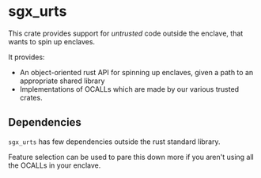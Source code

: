sgx_urts
========

This crate provides support for *untrusted* code outside the enclave, that wants
to spin up enclaves.

It provides:

* An object-oriented rust API for spinning up enclaves, given a path to an
  appropriate shared library
* Implementations of OCALLs which are made by our various trusted crates.

Dependencies
------------

`sgx_urts` has few dependencies outside the rust standard library.

Feature selection can be used to pare this down more if you aren't using all
the OCALLs in your enclave.
